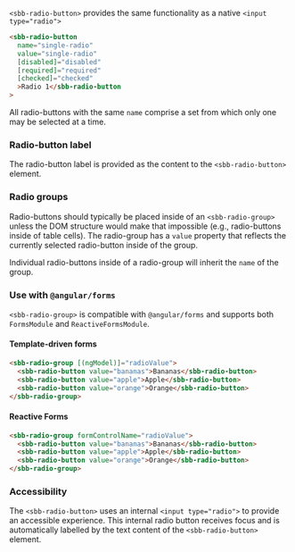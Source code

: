 `<sbb-radio-button>` provides the same functionality as a native `<input type="radio">`

```html
<sbb-radio-button
  name="single-radio"
  value="single-radio"
  [disabled]="disabled"
  [required]="required"
  [checked]="checked"
  >Radio 1</sbb-radio-button
>
```

All radio-buttons with the same `name` comprise a set from which only one may be selected at a time.

### Radio-button label

The radio-button label is provided as the content to the `<sbb-radio-button>` element.

### Radio groups

Radio-buttons should typically be placed inside of an `<sbb-radio-group>` unless the DOM structure
would make that impossible (e.g., radio-buttons inside of table cells). The radio-group has a
`value` property that reflects the currently selected radio-button inside of the group.

Individual radio-buttons inside of a radio-group will inherit the `name` of the group.

### Use with `@angular/forms`

`<sbb-radio-group>` is compatible with `@angular/forms` and supports both `FormsModule`
and `ReactiveFormsModule`.

#### Template-driven forms

```html
<sbb-radio-group [(ngModel)]="radioValue">
  <sbb-radio-button value="bananas">Bananas</sbb-radio-button>
  <sbb-radio-button value="apple">Apple</sbb-radio-button>
  <sbb-radio-button value="orange">Orange</sbb-radio-button>
</sbb-radio-group>
```

#### Reactive Forms

```html
<sbb-radio-group formControlName="radioValue">
  <sbb-radio-button value="bananas">Bananas</sbb-radio-button>
  <sbb-radio-button value="apple">Apple</sbb-radio-button>
  <sbb-radio-button value="orange">Orange</sbb-radio-button>
</sbb-radio-group>
```

### Accessibility

The `<sbb-radio-button>` uses an internal `<input type="radio">` to provide an accessible experience.
This internal radio button receives focus and is automatically labelled by the text content of the
`<sbb-radio-button>` element.
